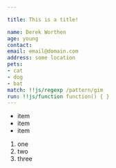 ```yaml
---

title: This is a title!

name: Derek Worthen
age: young
contact:
email: email@domain.com
address: some location
pets:
- cat
- dog
- bat
match: !!js/regexp /pattern/gim
run: !!js/function function() { }
---
```


-   item
-   item
-   item

1.  one
2.  two
3.  three
